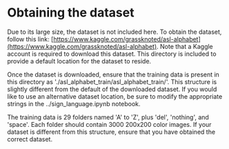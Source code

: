 # Obtaining the dataset
Due to its large size, the dataset is not included here. To obtain the dataset, follow this link: [https://www.kaggle.com/grassknoted/asl-alphabet](https://www.kaggle.com/grassknoted/asl-alphabet). Note that a Kaggle account is required to download this dataset. This directory is included to provide a default location for the dataset to reside.

Once the dataset is downloaded, ensure that the training data is present in this directory as './asl_alphabet_train/asl_alphabet_train/'. 
This structure is slightly different from the default of the downloaded dataset. If you would like to use an alternative dataset location, be sure to modify the appropriate strings in the ../sign_language.ipynb notebook.

The training data is 29 folders named 'A' to 'Z', plus 'del', 'nothing', and 'space'. Each folder should contain 3000 200x200 color images. If your dataset is different from this structure, ensure that you have obtained the correct dataset. 
